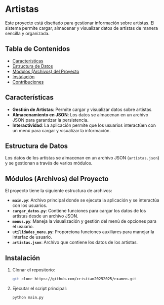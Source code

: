 # Artistas

Este proyecto está diseñado para gestionar información sobre artistas. El sistema permite cargar, almacenar y visualizar datos de artistas de manera sencilla y organizada.

## Tabla de Contenidos

- [Características](#características)
- [Estructura de Datos](#estructura-de-datos)
- [Módulos (Archivos) del Proyecto](#módulos-archivos-del-proyecto)
- [Instalación](#instalación)
- [Contribuciones](#contribuciones)

## Características

- **Gestión de Artistas**: Permite cargar y visualizar datos sobre artistas.
- **Almacenamiento en JSON**: Los datos se almacenan en un archivo JSON para garantizar la persistencia.
- **Interactividad**: La aplicación permite que los usuarios interactúen con un menú para cargar y visualizar la información.

## Estructura de Datos

Los datos de los artistas se almacenan en un archivo JSON (`artistas.json`) y se gestionan a través de varios módulos.

## Módulos (Archivos) del Proyecto

El proyecto tiene la siguiente estructura de archivos:


- **`main.py`**: Archivo principal donde se ejecuta la aplicación y se interactúa con los usuarios.
- **`cargar_datos.py`**: Contiene funciones para cargar los datos de los artistas desde un archivo JSON.
- **`menus.py`**: Maneja la visualización y gestión del menú de opciones para el usuario.
- **`utilidades_menu.py`**: Proporciona funciones auxiliares para manejar la interfaz de usuario.
- **`artistas.json`**: Archivo que contiene los datos de los artistas.

## Instalación

1. Clonar el repositorio:
   ```bash
   git clone https://github.com/cristian20252025/examen.git
   ```

1. Ejecutar el script principal:
   ```bash
   python main.py